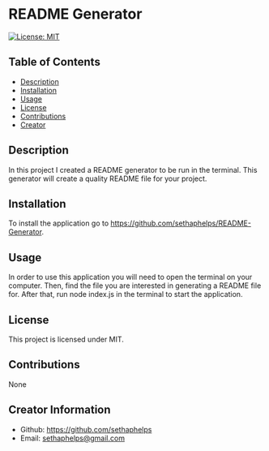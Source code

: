 # README Generator

  [![License: MIT](https://img.shields.io/badge/License-MIT-yellow.svg)](https://opensource.org/licenses/MIT)

  ## Table of Contents
  * [Description](#description)
  * [Installation](#installation)
  * [Usage](#usage)
  * [License](#license)
  * [Contributions](#contributions)
  * [Creator](#creator)

  ## Description
  In this project I created a README generator to be run in the terminal. This generator will create a quality README file for your project.

  ## Installation
  To install the application go to https://github.com/sethaphelps/README-Generator.

  ## Usage
  In order to use this application you will need to open the terminal on your computer. Then, find the file you are interested in generating a README file for. After that, run node index.js in the terminal to start the application.

  ## License 
  This project is licensed under MIT. 

  ## Contributions
  None

  ## Creator Information
  * Github: https://github.com/sethaphelps
  * Email: sethaphelps@gmail.com


